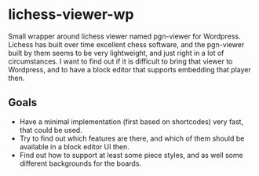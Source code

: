 # lichess-viewer-wp

Small wrapper around lichess viewer named pgn-viewer for Wordpress. Lichess has built over time excellent chess software, and the pgn-viewer built by them seems to be very lightweight, and just right in a lot of circumstances. I want to find out if it is difficult to bring that viewer to Wordpress, and to have a block editor that supports embedding that player then.

## Goals

* Have a minimal implementation (first based on shortcodes) very fast, that could be used.
* Try to find out which features are there, and which of them should be available in a block editor UI then.
* Find out how to support at least some piece styles, and as well some different backgrounds for the  boards.
